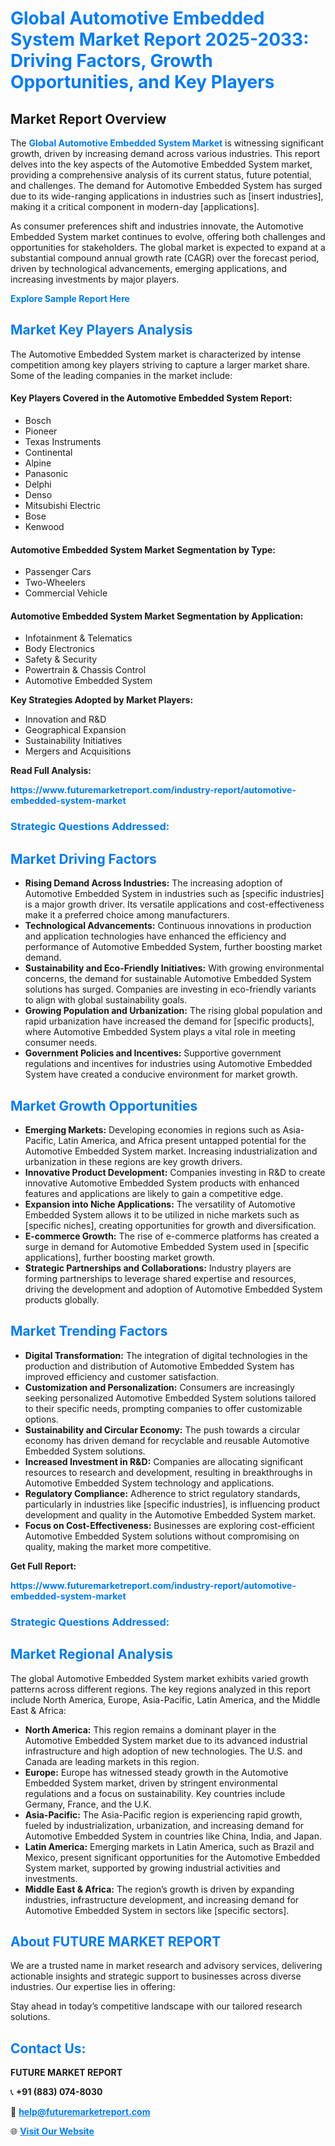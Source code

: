 <h1 style="color: #007BFF;">Global Automotive Embedded System Market Report 2025-2033: Driving Factors, Growth Opportunities, and Key Players</h1>

<section id="overview">
<h2>Market Report Overview</h2>
<p>The <a href="https://www.futuremarketreport.com/industry-report/automotive-embedded-system-market" style="color: #007BFF; text-decoration: none;"><strong>Global Automotive Embedded System Market</strong></a> is witnessing significant growth, driven by increasing demand across various industries. This report delves into the key aspects of the Automotive Embedded System market, providing a comprehensive analysis of its current status, future potential, and challenges. The demand for Automotive Embedded System has surged due to its wide-ranging applications in industries such as [insert industries], making it a critical component in modern-day [applications].</p>
<p>As consumer preferences shift and industries innovate, the Automotive Embedded System market continues to evolve, offering both challenges and opportunities for stakeholders. The global market is expected to expand at a substantial compound annual growth rate (CAGR) over the forecast period, driven by technological advancements, emerging applications, and increasing investments by major players.</p>
</section>

<section id="overview">
<p><a href="https://www.futuremarketreport.com/request-sample/reportId=126537" style="color: #007BFF; text-decoration: none;"><strong>Explore Sample Report Here</strong></a></p>
</section>

<section id="key-players">
<h2 style="color: #007BFF;">Market Key Players Analysis</h2>
<p>The Automotive Embedded System market is characterized by intense competition among key players striving to capture a larger market share. Some of the leading companies in the market include:</p>
<h4>Key Players Covered in the Automotive Embedded System Report:</h4>
<ul><li>Bosch</li><li>Pioneer</li><li>Texas Instruments</li><li>Continental</li><li>Alpine</li><li>Panasonic</li><li>Delphi</li><li>Denso</li><li>Mitsubishi Electric</li><li>Bose</li><li>Kenwood</li></ul>
<h4>Automotive Embedded System Market Segmentation by Type:</h4>
<ul><li>Passenger Cars</li><li>Two-Wheelers</li><li>Commercial Vehicle</li></ul>

<h4>Automotive Embedded System Market Segmentation by Application:</h4>
<ul><li>Infotainment &amp; Telematics</li><li>Body Electronics</li><li>Safety &amp; Security</li><li>Powertrain &amp; Chassis Control</li><li>Automotive Embedded System</li></ul>
<p><strong>Key Strategies Adopted by Market Players:</strong></p>
<ul>
<li>Innovation and R&D</li>
<li>Geographical Expansion</li>
<li>Sustainability Initiatives</li>
<li>Mergers and Acquisitions</li>
</ul>
</section>

<section>
<p><strong>Read Full Analysis: </strong></p><a href="https://www.futuremarketreport.com/industry-report/automotive-embedded-system-market" style="color: #007BFF; text-decoration: none;"><strong>https://www.futuremarketreport.com/industry-report/automotive-embedded-system-market</strong></a>
<h3 style="color: #007BFF;">Strategic Questions Addressed:</h3>
</section>

<section id="driving-factors">
<h2 style="color: #007BFF;">Market Driving Factors</h2>
<ul>
<li><strong>Rising Demand Across Industries:</strong> The increasing adoption of Automotive Embedded System in industries such as [specific industries] is a major growth driver. Its versatile applications and cost-effectiveness make it a preferred choice among manufacturers.</li>
<li><strong>Technological Advancements:</strong> Continuous innovations in production and application technologies have enhanced the efficiency and performance of Automotive Embedded System, further boosting market demand.</li>
<li><strong>Sustainability and Eco-Friendly Initiatives:</strong> With growing environmental concerns, the demand for sustainable Automotive Embedded System solutions has surged. Companies are investing in eco-friendly variants to align with global sustainability goals.</li>
<li><strong>Growing Population and Urbanization:</strong> The rising global population and rapid urbanization have increased the demand for [specific products], where Automotive Embedded System plays a vital role in meeting consumer needs.</li>
<li><strong>Government Policies and Incentives:</strong> Supportive government regulations and incentives for industries using Automotive Embedded System have created a conducive environment for market growth.</li>
</ul>
</section>

<section id="growth-opportunities">
<h2 style="color: #007BFF;">Market Growth Opportunities</h2>
<ul>
<li><strong>Emerging Markets:</strong> Developing economies in regions such as Asia-Pacific, Latin America, and Africa present untapped potential for the Automotive Embedded System market. Increasing industrialization and urbanization in these regions are key growth drivers.</li>
<li><strong>Innovative Product Development:</strong> Companies investing in R&D to create innovative Automotive Embedded System products with enhanced features and applications are likely to gain a competitive edge.</li>
<li><strong>Expansion into Niche Applications:</strong> The versatility of Automotive Embedded System allows it to be utilized in niche markets such as [specific niches], creating opportunities for growth and diversification.</li>
<li><strong>E-commerce Growth:</strong> The rise of e-commerce platforms has created a surge in demand for Automotive Embedded System used in [specific applications], further boosting market growth.</li>
<li><strong>Strategic Partnerships and Collaborations:</strong> Industry players are forming partnerships to leverage shared expertise and resources, driving the development and adoption of Automotive Embedded System products globally.</li>
</ul>
</section>

<section id="trending-factors">
<h2 style="color: #007BFF;">Market Trending Factors</h2>
<ul>
<li><strong>Digital Transformation:</strong> The integration of digital technologies in the production and distribution of Automotive Embedded System has improved efficiency and customer satisfaction.</li>
<li><strong>Customization and Personalization:</strong> Consumers are increasingly seeking personalized Automotive Embedded System solutions tailored to their specific needs, prompting companies to offer customizable options.</li>
<li><strong>Sustainability and Circular Economy:</strong> The push towards a circular economy has driven demand for recyclable and reusable Automotive Embedded System solutions.</li>
<li><strong>Increased Investment in R&D:</strong> Companies are allocating significant resources to research and development, resulting in breakthroughs in Automotive Embedded System technology and applications.</li>
<li><strong>Regulatory Compliance:</strong> Adherence to strict regulatory standards, particularly in industries like [specific industries], is influencing product development and quality in the Automotive Embedded System market.</li>
<li><strong>Focus on Cost-Effectiveness:</strong> Businesses are exploring cost-efficient Automotive Embedded System solutions without compromising on quality, making the market more competitive.</li>
</ul>
</section>

<section>
<p><strong>Get Full Report: </strong></p><a href="https://www.futuremarketreport.com/industry-report/automotive-embedded-system-market" style="color: #007BFF; text-decoration: none;"><strong>https://www.futuremarketreport.com/industry-report/automotive-embedded-system-market</strong></a>
<h3 style="color: #007BFF;">Strategic Questions Addressed:</h3>
</section>


<section id="regional-analysis">
<h2 style="color: #007BFF;">Market Regional Analysis</h2>
<p>The global Automotive Embedded System market exhibits varied growth patterns across different regions. The key regions analyzed in this report include North America, Europe, Asia-Pacific, Latin America, and the Middle East & Africa:</p>
<ul>
<li><strong>North America:</strong> This region remains a dominant player in the Automotive Embedded System market due to its advanced industrial infrastructure and high adoption of new technologies. The U.S. and Canada are leading markets in this region.</li>
<li><strong>Europe:</strong> Europe has witnessed steady growth in the Automotive Embedded System market, driven by stringent environmental regulations and a focus on sustainability. Key countries include Germany, France, and the U.K.</li>
<li><strong>Asia-Pacific:</strong> The Asia-Pacific region is experiencing rapid growth, fueled by industrialization, urbanization, and increasing demand for Automotive Embedded System in countries like China, India, and Japan.</li>
<li><strong>Latin America:</strong> Emerging markets in Latin America, such as Brazil and Mexico, present significant opportunities for the Automotive Embedded System market, supported by growing industrial activities and investments.</li>
<li><strong>Middle East & Africa:</strong> The region’s growth is driven by expanding industries, infrastructure development, and increasing demand for Automotive Embedded System in sectors like [specific sectors].</li>
</ul>
</section>

<footer>
<h2 style="color: #007BFF;">About FUTURE MARKET REPORT</h2>
<p>We are a trusted name in market research and advisory services, delivering actionable insights and strategic support to businesses across diverse industries. Our expertise lies in offering:</p>

<p>Stay ahead in today’s competitive landscape with our tailored research solutions.</p>

<h2 style="color: #007BFF;">Contact Us:</h2>
<p><strong>FUTURE MARKET REPORT</strong></p>
<p>📞 <strong>+91 (883) 074-8030</strong></p>
<p>📧 <strong><a href="mailto:help@futuremarketreport.com" style="color: #007BFF;">help@futuremarketreport.com</a></strong></p>
<p>🌐 <strong><a href="https://www.futuremarketreport.com/" style="color: #007BFF;">Visit Our Website</a></strong></p>
</footer>